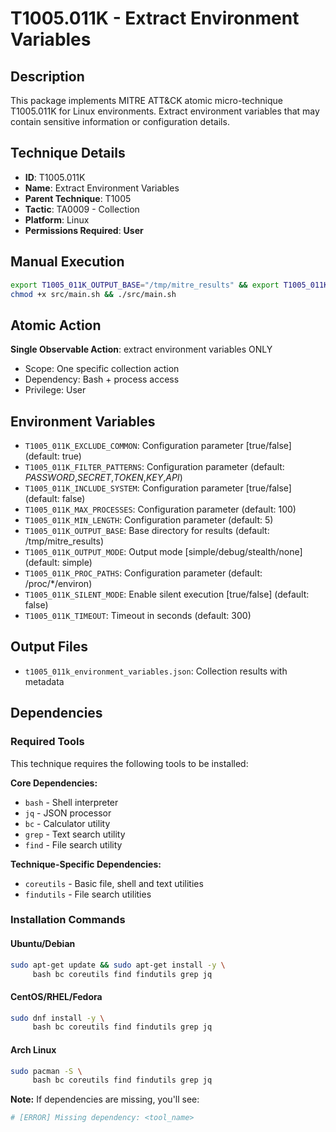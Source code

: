 # T1005.011K - Extract Environment Variables

## Description
This package implements MITRE ATT&CK atomic micro-technique T1005.011K for Linux environments. Extract environment variables that may contain sensitive information or configuration details.

## Technique Details
- **ID**: T1005.011K
- **Name**: Extract Environment Variables
- **Parent Technique**: T1005
- **Tactic**: TA0009 - Collection
- **Platform**: Linux
- **Permissions Required**: **User**

## Manual Execution
```bash
export T1005_011K_OUTPUT_BASE="/tmp/mitre_results" && export T1005_011K_SILENT_MODE=false
chmod +x src/main.sh && ./src/main.sh
```

## Atomic Action
**Single Observable Action**: extract environment variables ONLY
- Scope: One specific collection action
- Dependency: Bash + process access
- Privilege: User

## Environment Variables
- `T1005_011K_EXCLUDE_COMMON`: Configuration parameter [true/false] (default: true)
- `T1005_011K_FILTER_PATTERNS`: Configuration parameter (default: *PASSWORD*,*SECRET*,*TOKEN*,*KEY*,*API*)
- `T1005_011K_INCLUDE_SYSTEM`: Configuration parameter [true/false] (default: false)
- `T1005_011K_MAX_PROCESSES`: Configuration parameter (default: 100)
- `T1005_011K_MIN_LENGTH`: Configuration parameter (default: 5)
- `T1005_011K_OUTPUT_BASE`: Base directory for results (default: /tmp/mitre_results)
- `T1005_011K_OUTPUT_MODE`: Output mode [simple/debug/stealth/none] (default: simple)
- `T1005_011K_PROC_PATHS`: Configuration parameter (default: /proc/*/environ)
- `T1005_011K_SILENT_MODE`: Enable silent execution [true/false] (default: false)
- `T1005_011K_TIMEOUT`: Timeout in seconds (default: 300)

## Output Files
- `t1005_011k_environment_variables.json`: Collection results with metadata

## Dependencies

### Required Tools
This technique requires the following tools to be installed:

**Core Dependencies:**
- `bash` - Shell interpreter
- `jq` - JSON processor  
- `bc` - Calculator utility
- `grep` - Text search utility
- `find` - File search utility

**Technique-Specific Dependencies:**
- `coreutils` - Basic file, shell and text utilities
- `findutils` - File search utilities

### Installation Commands

#### Ubuntu/Debian
```bash
sudo apt-get update && sudo apt-get install -y \
     bash bc coreutils find findutils grep jq
```

#### CentOS/RHEL/Fedora  
```bash
sudo dnf install -y \
     bash bc coreutils find findutils grep jq
```

#### Arch Linux
```bash
sudo pacman -S \
     bash bc coreutils find findutils grep jq
```

**Note:** If dependencies are missing, you'll see:
```bash
# [ERROR] Missing dependency: <tool_name>
```

